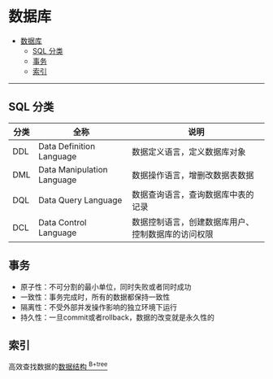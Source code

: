 # 数据库

- [数据库](#数据库)
  - [SQL 分类](#sql-分类)
  - [事务](#事务)
  - [索引](#索引)

---

## SQL 分类

| 分类 | 全称                       | 说明                                               |
|------|----------------------------|----------------------------------------------------|
| DDL  | Data Definition Language   | 数据定义语言，定义数据库对象                       |
| DML  | Data Manipulation Language | 数据操作语言，增删改数据表数据                     |
| DQL  | Data Query Language        | 数据查询语言，查询数据库中表的记录                 |
| DCL  | Data Control Language      | 数据控制语言，创建数据库用户、控制数据库的访问权限 |

## 事务

- 原子性：不可分割的最小单位，同时失败或者同时成功
- 一致性：事务完成时，所有的数据都保持一致性
- 隔离性：不受外部并发操作影响的独立环境下运行
- 持久性：一旦commit或者rollback，数据的改变就是永久性的

## 索引

高效查找数据的[数据结构 <sup>B+tree<sup>][数据结构]

[数据结构]:https://zh.wikipedia.org/wiki/B%2B%E6%A0%91